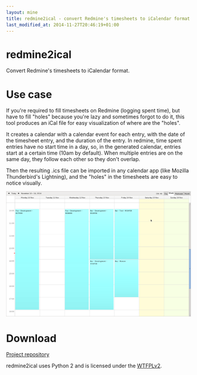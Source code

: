 ```yaml
---
layout: mine
title: redmine2ical - convert Redmine's timesheets to iCalendar format
last_modified_at: 2014-11-27T20:46:19+01:00
---
```


# redmine2ical

Convert Redmine's timesheets to iCalendar format.

# Use case #

If you're required to fill timesheets on Redmine (logging spent time),
but have to fill "holes" because you're lazy and sometimes forgot to do
it, this tool produces an iCal file for easy visualization of where are
the "holes".

It creates a calendar with a calendar event for each entry, with the
date of the timesheet entry, and the duration of the entry. In redmine,
time spent entries have no start time in a day, so, in the generated calendar,
entries start at a certain time (10am by default). When multiple entries are
on the same day, they follow each other so they don't overlap.

Then the resulting .ics file can be imported in any calendar app (like 
Mozilla Thunderbird's Lightning), and the "holes" in the timesheets are 
easy to notice visually.

![Sample calendar](screenshot.png)

# Download #

[Project repository](https://github.com/hydrargyrum/attic/tree/master/redmine2ical)

redmine2ical uses Python 2 and is licensed under the [WTFPLv2](../wtfpl).
